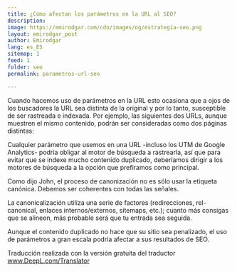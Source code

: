 ```yaml
---
title: ¿Cómo afectan los parámetros en la URL al SEO?
description: 
image: https://emirodgar.com/cdn/images/og/estrategia-seo.png
layout: emirodgar_post
author: Emirodgar
lang: es_ES
sitemap: 1
feed: 1
folder: seo
permalink: parametros-url-seo

--- 
```


Cuando hacemos uso de parámetros en la URL esto ocasiona que a ojos de los buscadores la URL sea distinta de la original y por lo tanto, susceptible de ser rastreada e indexada. Por ejemplo, las siguientes dos URLs, aunque muestren el mismo contenido, podrán ser consideradas como dos páginas distintas:



Cualquier parámetro que usemos en una URL -incluso los UTM de Google Analytics- podría obligar al motor de búsqueda a rastrearla, así que para evitar que se indexe mucho contenido duplicado, deberíamos dirigir a los motores de búsqueda a la opción que prefiramos como principal.

Como dijo John, el proceso de canonización no es sólo usar la etiqueta canónica. Debemos ser coherentes con todas las señales.

La canonicalización utiliza una serie de factores (redirecciones, rel-canonical, enlaces internos/externos, sitemaps, etc.); cuanto más consigas que se alineen, más probable será que tu entrada sea seguida.

Aunque el contenido duplicado no hace que su sitio sea penalizado, el uso de parámetros a gran escala podría afectar a sus resultados de SEO.

Traducción realizada con la versión gratuita del traductor www.DeepL.com/Translator
<!--stackedit_data:
eyJoaXN0b3J5IjpbLTEwODc1Nzg1MDFdfQ==
-->